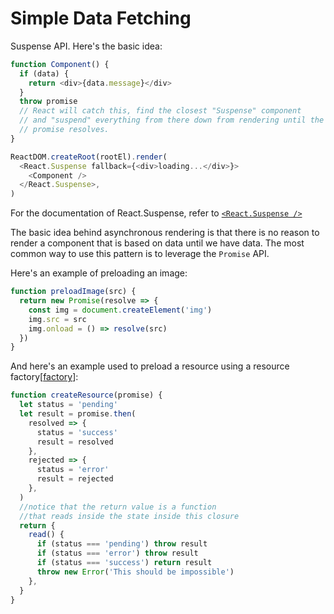 # Simple Data Fetching

Suspense API. Here's the basic idea:

```javascript
function Component() {
  if (data) {
    return <div>{data.message}</div>
  }
  throw promise
  // React will catch this, find the closest "Suspense" component
  // and "suspend" everything from there down from rendering until the
  // promise resolves.
}

ReactDOM.createRoot(rootEl).render(
  <React.Suspense fallback={<div>loading...</div>}>
    <Component />
  </React.Suspense>,
)
```
For the documentation of React.Suspense, refer to [`<React.Suspense />`](https://reactjs.org/docs/concurrent-mode-reference.html#suspense)

The basic idea behind asynchronous rendering is that there is no reason to render a component that is based on data until we have data.
The most common way to use this pattern is to leverage the `Promise` API.

Here's an example of preloading an image:

```javascript
function preloadImage(src) {
  return new Promise(resolve => {
    const img = document.createElement('img')
    img.src = src
    img.onload = () => resolve(src)
  })
}
```

And here's an example used to preload a resource using a resource factory[[factory]]:
```javascript
function createResource(promise) {
  let status = 'pending'
  let result = promise.then(
    resolved => {
      status = 'success'
      result = resolved
    },
    rejected => {
      status = 'error'
      result = rejected
    },
  )
  //notice that the return value is a function 
  //that reads inside the state inside this closure
  return {  
    read() {
      if (status === 'pending') throw result
      if (status === 'error') throw result
      if (status === 'success') return result
      throw new Error('This should be impossible')
    },
  }
}
```

[//begin]: # "Autogenerated link references for markdown compatibility"
[factory]: ../../Design-patterns/factory.md "factory"
[//end]: # "Autogenerated link references"